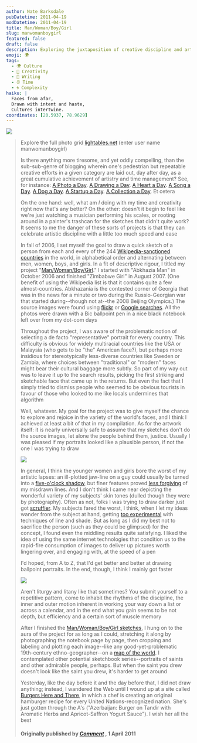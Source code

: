 ```yaml
---
author: Nate Barksdale
pubDatetime: 2011-04-19
modDatetime: 2011-04-19
title: Man/Woman/Boy/Girl
slug: manwomanboygirl
featured: false
draft: false
description: Exploring the juxtaposition of creative discipline and artistic representation in a global context.
emoji: 🌍
tags:
  - 🌍 Culture
  - 🎨 Creativity
  - 📝 Writing
  - ⏰ Time
  - 🌀 Complexity
haiku: |
  Faces from afar,  
  Drawn with intent and haste,  
  Cultures intertwine.
coordinates: [20.5937, 78.9629]
---
```


[![](https://www.natebarksdale.com/wp-content/uploads/2011/04/ManWomanBoyGrid.jpg)](https://www.natebarksdale.com/wp-content/uploads/2011/04/ManWomanBoyGrid.jpg)

> Explore the full photo grid [lightables.net](http://web.archive.org/web/20150801220317/http://lightables.net/) (enter user name manwomanboygirl)
>
> Is there anything more tiresome, and yet oddly compelling, than the sub-sub-genre of blogging wherein one's pedestrian but repeatable creative efforts in a given category are laid out, day after day, as a great cumulative achievement of artistry and time management? See, for instance: [A Photo a Day](http://content.photojojo.com/tutorials/project-365-take-a-photo-a-day/). [A Drawing a Day](http://web.archive.org/web/20250108222647/https://onedrawingaday.com/). [A Heart a Day](http://www.aheartaday.com/). [A Song a Day](http://www.youtube.com/user/therockcookiebottom). [A Dog a Day](http://paintingadogaday.blogspot.com/). [A Startup a Day](http://web.archive.org/web/20241225163105/https://astartupaday.com/). [A Collection a Day](http://collectionaday2010.blogspot.com/). Et cetera
>
> On the one hand: well, what am _I_ doing with my time and creativity right now that's any better? On the other: doesn't it begin to feel like we're just watching a musician performing his scales, or rooting around in a painter's trashcan for the sketches that didn't quite work? It seems to me the danger of these sorts of projects is that they can celebrate artistic discipline with a little too much speed and ease
>
> In fall of 2006, I set myself the goal to draw a quick sketch of a person from each and every of the 244 [Wikipedia-sanctioned countries](http://en.wikipedia.org/wiki/List_of_countries) in the world, in alphabetical order and alternating between men, women, boys, and girls. In a fit of descriptive rigour, I titled my project "[Man/Woman/Boy/Girl](http://web.archive.org/web/20150801220317/http://lightables.net/)." I started with "Abkhazia Man" in October 2006 and finished "Zimbabwe Girl" in August 2007. (One benefit of using the Wikipedia list is that it contains quite a few almost-countries. Abkhazania is the contested corner of Georgia that was in the news for a minute or two during the Russio-Georgian war that started during--though not at--the 2008 Beijing Olympics.) The source images were found using [flickr](http://www.flickr.com/search/?q=samoa%20man) or [Google searches](http://www.google.com/images?q=somaliland+women&um=1&ie=UTF-8&source=og&sa=N&hl=en&tab=wi&biw=1920&bih=1084). All the photos were drawn with a Bic ballpoint pen in a nice black notebook left over from my dot-com days
>
> Throughout the project, I was aware of the problematic notion of selecting a de facto "representative" portrait for every country. This difficulty is obvious for widely multiracial countries like the USA or Malaysia (who gets to be "the" American face?), but perhaps more insidious for stereotypically less-diverse countries like Sweden or Zambia, where choices between "traditional" or "modern" faces might bear their cultural baggage more subtly. So part of my way out was to leave it up to the search results, picking the first striking and sketchable face that came up in the returns. But even the fact that I simply tried to dismiss people who seemed to be obvious tourists in favour of those who looked to me like locals undermines that algorithm
>
> Well, whatever. My goal for the project was to give myself the chance to explore and rejoice in the variety of the world's faces, and I think I achieved at least a bit of that in my compilation. As for the artwork itself: it is nearly universally safe to assume that my sketches don't do the source images, let alone the people behind them, justice. Usually I was pleased if my portraits looked like a plausible person, if not the one I was trying to draw
>
> [![](https://www.natebarksdale.com/wp-content/uploads/2011/04/Angola-Anguilla.jpg)](https://www.natebarksdale.com/wp-content/uploads/2011/04/Angola-Anguilla.jpg)
>
> In general, I think the younger women and girls bore the worst of my artistic lapses: an ill-plotted jaw-line on a guy could usually be turned into a [five-o'clock shadow](http://www.flickr.com/photos/14137058@N02/1440030074/), but finer features proved [less forgiving](http://www.flickr.com/photos/14137058@N02/1439163799/) of my misdrawn lines. And I don't think I came near depicting the wonderful variety of my subjects' skin tones (dulled though they were by photography). Often as not, folks I was trying to draw darker just got [scruffier](http://www.flickr.com/photos/14137058@N02/1439163431/). My subjects fared the worst, I think, when I let my ideas wander from the subject at hand, getting [too experimental](http://www.flickr.com/photos/14137058@N02/1439164139/) with techniques of line and shade. But as long as I did my best not to sacrifice the person (such as they could be glimpsed) for the concept, I found even the middling results quite satisfying. I liked the idea of using the same internet technologies that condition us to the rapid-fire consumption of images to deliver up pictures worth lingering over, and engaging with, at the speed of a pen
>
> I'd hoped, from A to Z, that I'd get better and better at drawing ballpoint portraits. In the end, though, I think I mainly got faster
>
> [![](https://www.natebarksdale.com/wp-content/uploads/2011/04/Puerto-Rico-Qatar.jpg)](https://www.natebarksdale.com/wp-content/uploads/2011/04/Puerto-Rico-Qatar.jpg)
>
> Aren't liturgy and litany like that sometimes? You submit yourself to a repetitive pattern, come to inhabit the rhythms of the discipline, the inner and outer motion inherent in working your way down a list or across a calendar, and in the end what you gain seems to be not depth, but efficiency and a certain sort of muscle memory
>
> After I finished the [Man/Woman/Boy/Girl sketches](http://web.archive.org/web/20150801220317/http://lightables.net/), I hung on to the aura of the project for as long as I could, stretching it along by photographing the notebook page by page, then cropping and labeling and plotting each image--like any good-yet-problematic 19th-century ethno-geographer--on a [map of the world](http://maps.google.com/maps/ms?ie=UTF8&hl=en&start=0&num=200&om=1&msa=0&msid=118227021913165491767.00043b0fbcde6cf51d32d&ll=2.899153,1.230469&spn=41.217194,56.25&z=4&source=embed). I contemplated other potential sketchbook series--portraits of saints and other admirable people, perhaps. But when the saint you drew doesn't look like the saint you drew, it's harder to get around
>
> Yesterday, like the day before it and the day before that, I did not draw anything; instead, I wandered the Web until I wound up at a site called [Burgers Here and There](http://web.archive.org/web/20250123183945/http://burgershereandthere.com/), in which a chef is creating an original hamburger recipe for every United Nations-recognized nation. She's just gotten through the A's ("Azerbaijan: Burger on Tandir with Aromatic Herbs and Apricot-Saffron Yogurt Sauce"). I wish her all the best
>
> #### Originally published by _[Comment](https://www.google.com/search?q=%22Comment%22%20cardus.ca)_ , 1 April 2011
